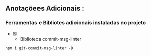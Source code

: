 ## Anotaçõees Adicionais :

### Ferramentas e Bibliotes adicionais instaladas no projeto

- [x] - Biblioteca commit-msg-linter 

```console
npm i git-commit-msg-linter -D
```

